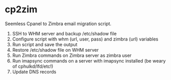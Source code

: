 cp2zim
======

Seemless Cpanel to Zimbra email migration script.

1. SSH to WHM server and backup /etc/shadow file 
2. Configure script with whm (url, user, pass) and zimbra (url) variables
3. Run script and save the output
4. Restore /etc/shadow file on WHM server
5. Run Zimbra commands on Zimbra server as zimbra user
6. Run imapsync commands on a server with imapsync installed (be weary of cphulkd/lfd/etc!)
7. Update DNS records

